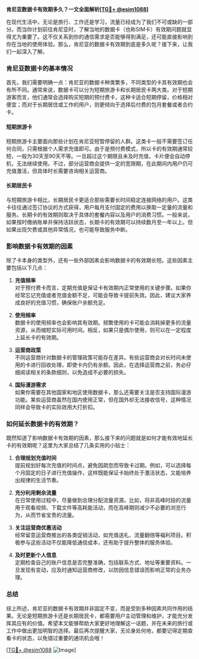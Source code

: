**肯尼亚数据卡有效期多久？一文全面解析[[TG💪+ @esim1088](https://t.me/s/esim1088)]**

在现代生活中，无论是旅行、工作还是学习，流量已经成为了我们不可或缺的一部分。而当你计划前往肯尼亚时，了解当地的数据卡（也称SIM卡）有效期问题就显得尤为重要了。这不仅关系到你的通信需求是否能够得到满足，还可能直接影响到你在当地的使用体验。那么，肯尼亚的数据卡有效期到底是多久呢？接下来，让我们一起深入了解。

### 肯尼亚数据卡的基本情况

首先，我们需要明确一点：肯尼亚的数据卡种类繁多，不同类型的卡其有效期也会有所不同。通常来说，数据卡可以分为短期旅游卡和长期居民卡两大类。对于短期游客而言，他们通常会选择购买短期的预付费卡，这种卡适合短期停留，价格相对便宜；而对于长期居住或工作的用户，则更倾向于选择后付费的包月套餐或者合约卡。

#### 短期旅游卡
短期旅游卡主要面向那些计划在肯尼亚短暂停留的人群。这类卡一般不需要签订任何合同，只需根据个人需求充值即可。由于是预付费模式，所以卡的有效期通常较短，一般为30天至90天不等。一旦超过这个期限且未及时充值，卡片便会自动停机，无法继续使用。不过，部分运营商会提供一定的宽限期，在此期间内用户仍可充值激活，但具体时长需要咨询相关运营商。

#### 长期居民卡
与短期旅游卡相比，长期居民卡更适合那些需要长时间稳定连接网络的用户。这类卡往往通过签订协议的方式获得，用户每月支付固定的费用以换取一定量的流量和服务。长期卡的有效期则取决于具体的套餐内容以及用户的消费习惯。一般来说，如果按时缴纳账单并保持活跃状态，长期卡的有效期可以持续数月至一年以上。但如果出现欠费或其他异常情况，也可能导致服务中断。

### 影响数据卡有效期的因素

除了卡本身的类型外，还有一些外部因素会影响数据卡的有效期长短。这些因素主要包括以下几点：

1. **充值频率**  
   对于预付费卡而言，定期充值是保证卡有效期内正常使用的关键步骤。如果你经常忘记充值或者充值金额不足，可能会导致卡提前失效。因此，建议大家养成良好的充值习惯，确保账户余额充足。

2. **使用频率**  
   数据卡的使用频率也会影响其有效期。频繁使用的卡可能会消耗掉更多的流量资源，从而缩短实际可用时间。相反，如果只是偶尔使用，则可以在一定程度上延长卡的有效期。

3. **运营商政策**  
   不同运营商针对数据卡的管理政策可能存在差异。有些运营商会对长时间未使用的卡进行回收处理，即使卡内仍有余额。因此，在选择运营商之前，务必仔细阅读相关的条款细则，以免造成不必要的损失。

4. **国际漫游需求**  
   如果你需要在其他国家和地区使用数据卡，那么还需要关注是否支持国际漫游功能。某些运营商虽然在国内使用正常，但在国外却无法接收信号，这种情况同样会导致卡的实际效用大打折扣。

### 如何延长数据卡的有效期？

既然知道了影响数据卡有效期的因素，那么接下来的问题就是如何才能有效地延长卡的有效期呢？这里为大家总结了几条实用的小贴士：

1. **合理规划充值时间**  
   提前规划好每次充值的时间点，避免因疏忽而导致卡过期。例如，可以选择每个月固定的日子进行充值操作，这样既能保证卡始终处于激活状态，又能培养出规律的生活节奏。

2. **充分利用剩余流量**  
   在日常使用过程中，尽量做到合理分配流量资源。比如，将非高峰时段的流量用于观看视频、下载文件等高耗能活动，而在高峰期则减少不必要的浏览行为，从而节省宝贵的流量。

3. **关注运营商优惠活动**  
   经常留意运营商推出的各类促销活动，如充值送礼、流量翻倍等福利项目。积极参与这些活动不仅能降低通信成本，还有助于提升整体的服务体验。

4. **及时更新个人信息**  
   定期检查自己的账户信息是否完整准确，包括联系方式、地址等重要资料。一旦发现有变动，应及时通知运营商修改，以防因信息错误而影响正常的业务办理。

### 总结

综上所述，肯尼亚的数据卡有效期并非固定不变，而是受到多种因素共同作用的结果。无论是短期旅游卡还是长期居民卡，都需要用户主动管理和维护，才能充分发挥其应有的价值。希望本文能够帮助大家更好地理解这一话题，并在未来的旅行或工作中做出更加明智的选择。最后再次提醒大家，无论身处何地，都要记得定期查看卡的状态，以免错过重要的通讯机会哦！

[[TG💪+ @esim1088](https://t.me/s/esim1088) ![Image](https://i.postimg.cc/4NQfJmqS/Snipaste-2025-05-13-00-14-12.png)]
